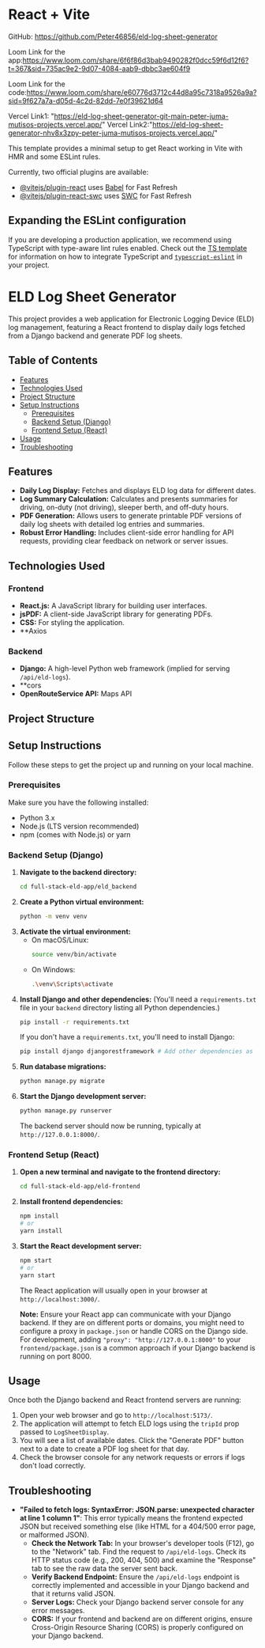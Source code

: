 # React + Vite

GitHub: https://github.com/Peter46856/eld-log-sheet-generator

Loom Link for the app:https://www.loom.com/share/6f6f86d3bab9490282f0dcc59f6d12f6?t=367&sid=735ac9e2-9d07-4084-aab9-dbbc3ae604f9

Loom Link for the code:https://www.loom.com/share/e60776d3712c44d8a95c7318a9526a9a?sid=9f627a7a-d05d-4c2d-82dd-7e0f39621d64

Vercel Link1: "https://eld-log-sheet-generator-git-main-peter-juma-mutisos-projects.vercel.app/"
Vercel Link2:"https://eld-log-sheet-generator-nhv8x3zpy-peter-juma-mutisos-projects.vercel.app/"

This template provides a minimal setup to get React working in Vite with HMR and some ESLint rules.

Currently, two official plugins are available:

- [@vitejs/plugin-react](https://github.com/vitejs/vite-plugin-react/blob/main/packages/plugin-react) uses [Babel](https://babeljs.io/) for Fast Refresh
- [@vitejs/plugin-react-swc](https://github.com/vitejs/vite-plugin-react/blob/main/packages/plugin-react-swc) uses [SWC](https://swc.rs/) for Fast Refresh

## Expanding the ESLint configuration

If you are developing a production application, we recommend using TypeScript with type-aware lint rules enabled. Check out the [TS template](https://github.com/vitejs/vite/tree/main/packages/create-vite/template-react-ts) for information on how to integrate TypeScript and [`typescript-eslint`](https://typescript-eslint.io) in your project.


# ELD Log Sheet Generator

This project provides a web application for Electronic Logging Device (ELD) log management, featuring a React frontend to display daily logs fetched from a Django backend and generate PDF log sheets.

## Table of Contents

* [Features](#features)
* [Technologies Used](#technologies-used)
* [Project Structure](#project-structure)
* [Setup Instructions](#setup-instructions)
    * [Prerequisites](#prerequisites)
    * [Backend Setup (Django)](#backend-setup-django)
    * [Frontend Setup (React)](#frontend-setup-react)
* [Usage](#usage)
* [Troubleshooting](#troubleshooting)


## Features

* **Daily Log Display:** Fetches and displays ELD log data for different dates.
* **Log Summary Calculation:** Calculates and presents summaries for driving, on-duty (not driving), sleeper berth, and off-duty hours.
* **PDF Generation:** Allows users to generate printable PDF versions of daily log sheets with detailed log entries and summaries.
* **Robust Error Handling:** Includes client-side error handling for API requests, providing clear feedback on network or server issues.

## Technologies Used

### Frontend
* **React.js:** A JavaScript library for building user interfaces.
* **jsPDF:** A client-side JavaScript library for generating PDFs.
* **CSS:** For styling the application.
* **Axios

### Backend
* **Django:** A high-level Python web framework (implied for serving `/api/eld-logs`).
* **cors
* **OpenRouteService API:** Maps API

## Project Structure



## Setup Instructions

Follow these steps to get the project up and running on your local machine.

### Prerequisites

Make sure you have the following installed:
* Python 3.x
* Node.js (LTS version recommended)
* npm (comes with Node.js) or yarn

### Backend Setup (Django)

1.  **Navigate to the backend directory:**
    ```bash
    cd full-stack-eld-app/eld_backend
    ```
2.  **Create a Python virtual environment:**
    ```bash
    python -m venv venv
    ```
3.  **Activate the virtual environment:**
    * On macOS/Linux:
        ```bash
        source venv/bin/activate
        ```
    * On Windows:
        ```bash
        .\venv\Scripts\activate
        ```
4.  **Install Django and other dependencies:**
    (You'll need a `requirements.txt` file in your `backend` directory listing all Python dependencies.)
    ```bash
    pip install -r requirements.txt
    ```
    If you don't have a `requirements.txt`, you'll need to install Django:
    ```bash
    pip install django djangorestframework # Add other dependencies as needed
    ```
5.  **Run database migrations:**
    ```bash
    python manage.py migrate
    ```
6.  **Start the Django development server:**
    ```bash
    python manage.py runserver
    ```
    The backend server should now be running, typically at `http://127.0.0.1:8000/`.

### Frontend Setup (React)

1.  **Open a new terminal and navigate to the frontend directory:**
    ```bash
    cd full-stack-eld-app/eld-frontend
    ```
2.  **Install frontend dependencies:**
    ```bash
    npm install
    # or
    yarn install
    ```
    
3.  **Start the React development server:**
    ```bash
    npm start
    # or
    yarn start
    ```
    The React application will usually open in your browser at `http://localhost:3000/`.

    **Note:** Ensure your React app can communicate with your Django backend. If they are on different ports or domains, you might need to configure a proxy in `package.json` or handle CORS on the Django side. For development, adding `"proxy": "http://127.0.0.1:8000"` to your `frontend/package.json` is a common approach if your Django backend is running on port 8000.

## Usage

Once both the Django backend and React frontend servers are running:

1.  Open your web browser and go to `http://localhost:5173/`.
2.  The application will attempt to fetch ELD logs using the `tripId` prop passed to `LogSheetDisplay`.
3.  You will see a list of available dates. Click the "Generate PDF" button next to a date to create a PDF log sheet for that day.
4.  Check the browser console for any network requests or errors if logs don't load correctly.

## Troubleshooting

* **"Failed to fetch logs: SyntaxError: JSON.parse: unexpected character at line 1 column 1"**: This error typically means the frontend expected JSON but received something else (like HTML for a 404/500 error page, or malformed JSON).
    * **Check the Network Tab:** In your browser's developer tools (F12), go to the "Network" tab. Find the request to `/api/eld-logs`. Check its HTTP status code (e.g., 200, 404, 500) and examine the "Response" tab to see the raw data the server sent back.
    * **Verify Backend Endpoint:** Ensure the `/api/eld-logs` endpoint is correctly implemented and accessible in your Django backend and that it returns valid JSON.
    * **Server Logs:** Check your Django backend server console for any error messages.
    * **CORS:** If your frontend and backend are on different origins, ensure Cross-Origin Resource Sharing (CORS) is properly configured on your Django backend.



